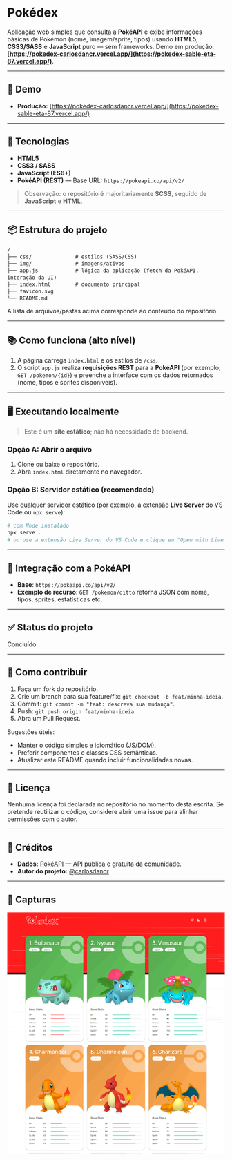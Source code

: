 # Pokédex

Aplicação web simples que consulta a **PokéAPI** e exibe informações básicas de Pokémon (nome, imagem/sprite, tipos) usando **HTML5**, **CSS3/SASS** e **JavaScript** puro — sem frameworks. Demo em produção: **[https://pokedex-carlosdancr.vercel.app/](https://pokedex-sable-eta-87.vercel.app/)**.

---

## 🚀 Demo

- **Produção:** [https://pokedex-carlosdancr.vercel.app/](https://pokedex-sable-eta-87.vercel.app/)

---

## 🧰 Tecnologias

- **HTML5**
- **CSS3 / SASS**
- **JavaScript (ES6+)**
- **PokéAPI (REST)** — Base URL: `https://pokeapi.co/api/v2/`

> Observação: o repositório é majoritariamente **SCSS**, seguido de **JavaScript** e **HTML**.

---

## 📦 Estrutura do projeto

```
/
├── css/              # estilos (SASS/CSS)
├── img/              # imagens/ativos
├── app.js            # lógica da aplicação (fetch da PokéAPI, interação da UI)
├── index.html        # documento principal
├── favicon.svg
└── README.md
```

A lista de arquivos/pastas acima corresponde ao conteúdo do repositório.

---

## 📚 Como funciona (alto nível)

1. A página carrega `index.html` e os estilos de `/css`.  
2. O script `app.js` realiza **requisições REST** para a **PokéAPI** (por exemplo, `GET /pokemon/{id}`) e preenche a interface com os dados retornados (nome, tipos e sprites disponíveis).

---

## 🖥️ Executando localmente

> Este é um **site estático**; não há necessidade de backend.

### Opção A: Abrir o arquivo
1. Clone ou baixe o repositório.
2. Abra `index.html` diretamente no navegador.

### Opção B: Servidor estático (recomendado)
Use qualquer servidor estático (por exemplo, a extensão **Live Server** do VS Code ou `npx serve`):

```bash
# com Node instalado
npx serve .
# ou use a extensão Live Server do VS Code e clique em "Open with Live Server"
```

---

## 🔗 Integração com a PokéAPI

- **Base**: `https://pokeapi.co/api/v2/`  
- **Exemplo de recurso**: `GET /pokemon/ditto` retorna JSON com nome, tipos, sprites, estatísticas etc.

---

## ✅ Status do projeto

Concluído.

---

## 🤝 Como contribuir

1. Faça um fork do repositório.
2. Crie um branch para sua feature/fix: `git checkout -b feat/minha-ideia`.
3. Commit: `git commit -m "feat: descreva sua mudança"`.
4. Push: `git push origin feat/minha-ideia`.
5. Abra um Pull Request.

Sugestões úteis:
- Manter o código simples e idiomático (JS/DOM).
- Preferir componentes e classes CSS semânticas.
- Atualizar este README quando incluir funcionalidades novas.

---

## 🧾 Licença

Nenhuma licença foi declarada no repositório no momento desta escrita. Se pretende reutilizar o código, considere abrir uma issue para alinhar permissões com o autor.

---

## 🙌 Créditos

- **Dados:** [PokéAPI](https://pokeapi.co/) — API pública e gratuita da comunidade.
- **Autor do projeto:** [@carlosdancr](https://github.com/carlosdancr)

---

## 📸 Capturas

![Pokédex](img/screenshot.png)

